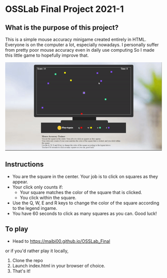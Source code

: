 # OSSLab Final Project 2021-1

## What is the purpose of this project?
This is a simple mouse accuracy minigame created entirely in HTML.
Everyone is on the computer a lot, especially nowadays. I personally suffer from pretty poor mouse accuracy even in daily use computing
So I made this little game to hopefully improve that.

![Game preview](preview.gif)

## Instructions
- You are the square in the center. Your job is to click on squares as they appear.
- Your click only counts if:
	* Your square matches the color of the square that is clicked.
	* You click within the square.
- Use the Q, W, E and R keys to change the color of the square according to the legend ingame.
- You have 60 seconds to click as many squares as you can. Good luck!

## To play
- Head to https://maibi00.github.io/OSSLab_Final 

or if you'd rather play it locally,

1. Clone the repo
2. Launch index.html in your browser of choice.
3. That's it!
